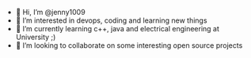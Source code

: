 - 👋 Hi, I’m @jenny1009
- 👀 I’m interested in devops, coding and learning new things
- 🌱 I’m currently learning c++, java and electrical engineering at University ;) 
- 💞️ I’m looking to collaborate on some interesting open source projects

<!---
jenny1009/jenny1009 is a ✨ special ✨ repository because its `README.md` (this file) appears on your GitHub profile.
You can click the Preview link to take a look at your changes.
--->
